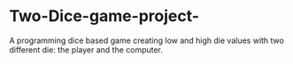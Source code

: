 # Two-Dice-game-project-
A programming dice based game creating low and high die values with two different die: the player and the computer. 
